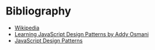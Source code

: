# Bibliography

* [Wikipedia](https://en.wikipedia.org/wiki/Software_design_pattern)
* [Learning JavaScript Design Patterns by Addy Osmani](https://addyosmani.com/resources/essentialjsdesignpatterns/book/)
* [JavaScript Design Patterns](https://www.dofactory.com/javascript/design-patterns/)
